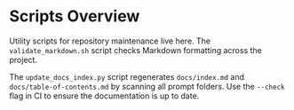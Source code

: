 # Scripts Overview

Utility scripts for repository maintenance live here. The `validate_markdown.sh` script checks Markdown formatting across the project.

The `update_docs_index.py` script regenerates `docs/index.md` and
`docs/table-of-contents.md` by scanning all prompt folders. Use the
`--check` flag in CI to ensure the documentation is up to date.
